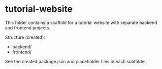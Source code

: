 # tutorial-website

This folder contains a scaffold for a tutorial website with separate backend and frontend projects.

Structure (created):

- backend/
- frontend/

See the created package.json and placeholder files in each subfolder.
